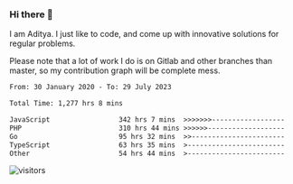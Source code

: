 ### Hi there 👋

I am Aditya. I just like to code, and come up with innovative solutions for regular problems.

Please note that a lot of work I do is on Gitlab and other branches than master, so my contribution graph will be complete mess.

<!--START_SECTION:waka-->

```txt
From: 30 January 2020 - To: 29 July 2023

Total Time: 1,277 hrs 8 mins

JavaScript                 342 hrs 7 mins  >>>>>>>------------------   26.79 %
PHP                        310 hrs 44 mins >>>>>>-------------------   24.33 %
Go                         95 hrs 32 mins  >>-----------------------   07.48 %
TypeScript                 63 hrs 35 mins  >------------------------   04.98 %
Other                      54 hrs 44 mins  >------------------------   04.29 %
```

<!--END_SECTION:waka-->

![visitors](https://visitor-badge.glitch.me/badge?page_id=BrainBuzzer.visitor-badge&left_color=green&right_color=red)
